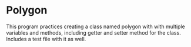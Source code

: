 # Polygon
This program practices creating a class named polygon with with multiple variables and methods, including getter and setter method for the class. Includes a test file with it as well.
